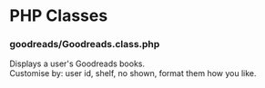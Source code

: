 PHP Classes
===========

### goodreads/Goodreads.class.php
Displays a user's Goodreads books.  
Customise by: user id, shelf, no shown, format them how you like.



